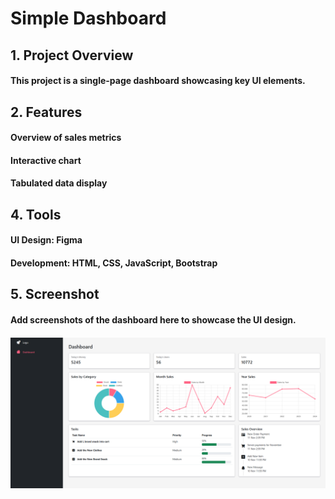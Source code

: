 # Simple Dashboard
## 1. Project Overview
#### This project is a single-page dashboard showcasing key UI elements.

## 2. Features
#### Overview of sales metrics
#### Interactive chart
#### Tabulated data display

## 4. Tools
#### UI Design: Figma
#### Development: HTML, CSS, JavaScript, Bootstrap

## 5. Screenshot
#### Add screenshots of the dashboard here to showcase the UI design.
#### ![Dashboard Screenshot](images/dashboard_screenshot.png)